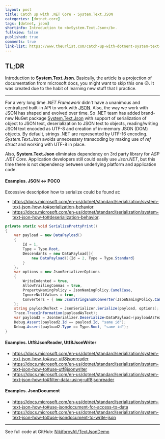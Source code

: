 ```yaml
---
layout: post
title: Catch up with .NET Core - System.Text.JSON
categories: [dotnet-core]
tags: [dotnet, json]
shortinfo: Introduction to <b>System.Text.Json</b>.
fullview: false
published: true
comments: true
link-list: https://www.theurlist.com/catch-up-with-dotnent-system-text-json
---
```


## TL;DR

Introduction to **System.Text.Json**. Basically, the article is a projection of documentation from microsoft docs, you might want to skip this one 😛. It was created due to the habit of learning new stuff that I practice.

---

For a very long time *.NET Framework* didn't have a unanimous and centralized built-in API to work with [JSON](https://tools.ietf.org/html/rfc7159). Also, the way we work with JSON has shaped and evolved over time. So .NET team has added brand-new NuGet package [System.Text.Json](https://www.nuget.org/packages/System.Text.Json) with support of serialization of object to JSON text, deserialization to JSON text to objects, reading/writing JSON text encoded as UTF-8 and creation of in-memory JSON (DOM) objects. By default, strings .NET are represented by UTF-16 encoding. *System.Text.Json* avoids unnecessary transcoding by making use of *ref struct* and working with UTF-8 in place.

Also, **System.Text.Json** eliminates dependency on 3rd party library for *ASP .NET Core*. Application developers still could easily use *Json.NET*, but this time there is not dependency between underlying platform and application code.

#### Examples. JSON ↔ POCO

Excessive description how to serialize could be found at:

* <https://docs.microsoft.com/en-us/dotnet/standard/serialization/system-text-json-how-to#serialization-behavior>
* <https://docs.microsoft.com/en-us/dotnet/standard/serialization/system-text-json-how-to#deserialization-behavior>.

```csharp
private static void SerializePrettyPrint()
{
    var payload = new DataPayload()
    {
        Id = 1,
        Type = Type.Root,
        Descendants = new DataPayload[]{
            new DataPayload(){Id = 2, Type = Type.Standard}
        }
    };
    var options = new JsonSerializerOptions
    {
        WriteIndented = true,
        AllowTrailingCommas = true,
        PropertyNamingPolicy = JsonNamingPolicy.CamelCase,
        IgnoreNullValues = true,
        Converters = { new JsonStringEnumConverter(JsonNamingPolicy.CamelCase) }
    };
    string payloadAsText = JsonSerializer.Serialize(payload, options);
    Trace.TraceInformation(payloadAsText);
    var payload2 = JsonSerializer.Deserialize<DataPayload>(payloadAsText, options);
    Debug.Assert(payload2.Id == payload.Id, "same id");
    Debug.Assert(payload2.Type == Type.Root, "same id");
}
```

#### Examples. Utf8JsonReader, Utf8JsonWriter

* <https://docs.microsoft.com/en-us/dotnet/standard/serialization/system-text-json-how-to#use-utf8jsonreader>
* <https://docs.microsoft.com/en-us/dotnet/standard/serialization/system-text-json-how-to#use-utf8jsonwriter>
* <https://docs.microsoft.com/en-us/dotnet/standard/serialization/system-text-json-how-to#filter-data-using-utf8jsonreader>

#### Examples. JsonDocument

* <https://docs.microsoft.com/en-us/dotnet/standard/serialization/system-text-json-how-to#use-jsondocument-for-access-to-data>
* <https://docs.microsoft.com/en-us/dotnet/standard/serialization/system-text-json-how-to#use-jsondocument-to-write-json>

---
See full code at GitHub: [NikiforovAll/TextJsonDemo](https://github.com/NikiforovAll/nikiforovall.blog.examples/tree/master/TextJsonDemo)
